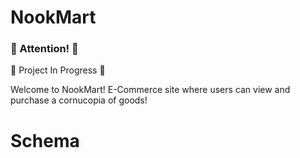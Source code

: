 # NookMart

<div>
<h3> 🚨 Attention! 🚨 </h3>
  <p>🚧 Project In Progress 🚧</p>
</div>

Welcome to NookMart! 
E-Commerce site where users can view and purchase a cornucopia of goods!

# Schema
<href width="560" height="315" src='https://dbdiagram.io/embed/64f0b55802bd1c4a5ec1ceed'/>
